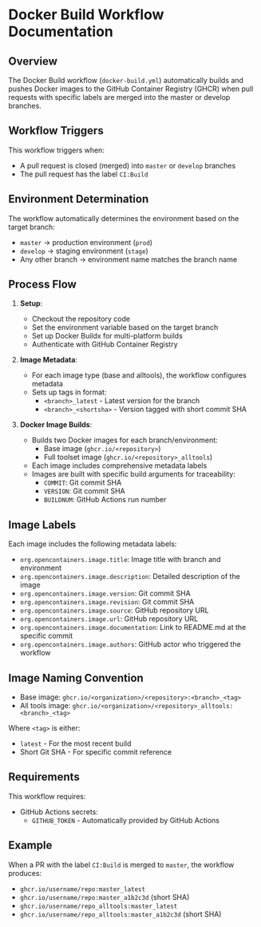 # Docker Build Workflow Documentation

## Overview

The Docker Build workflow (`docker-build.yml`) automatically builds and pushes Docker images to the GitHub Container Registry (GHCR) when pull requests with specific labels are merged into the master or develop branches.

## Workflow Triggers

This workflow triggers when:
- A pull request is closed (merged) into `master` or `develop` branches
- The pull request has the label `CI:Build`

## Environment Determination

The workflow automatically determines the environment based on the target branch:
- `master` → production environment (`prod`)
- `develop` → staging environment (`stage`)
- Any other branch → environment name matches the branch name

## Process Flow

1. **Setup**: 
   - Checkout the repository code
   - Set the environment variable based on the target branch
   - Set up Docker Buildx for multi-platform builds
   - Authenticate with GitHub Container Registry

2. **Image Metadata**:
   - For each image type (base and alltools), the workflow configures metadata
   - Sets up tags in format:
     - `<branch>_latest` - Latest version for the branch
     - `<branch>_<shortsha>` - Version tagged with short commit SHA 

3. **Docker Image Builds**:
   - Builds two Docker images for each branch/environment:
     - Base image (`ghcr.io/<repository>`)
     - Full toolset image (`ghcr.io/<repository>_alltools`)
   - Each image includes comprehensive metadata labels
   - Images are built with specific build arguments for traceability:
     - `COMMIT`: Git commit SHA
     - `VERSION`: Git commit SHA 
     - `BUILDNUM`: GitHub Actions run number

## Image Labels

Each image includes the following metadata labels:
- `org.opencontainers.image.title`: Image title with branch and environment
- `org.opencontainers.image.description`: Detailed description of the image
- `org.opencontainers.image.version`: Git commit SHA
- `org.opencontainers.image.revision`: Git commit SHA
- `org.opencontainers.image.source`: GitHub repository URL
- `org.opencontainers.image.url`: GitHub repository URL
- `org.opencontainers.image.documentation`: Link to README.md at the specific commit
- `org.opencontainers.image.authors`: GitHub actor who triggered the workflow

## Image Naming Convention

- Base image: `ghcr.io/<organization>/<repository>:<branch>_<tag>`
- All tools image: `ghcr.io/<organization>/<repository>_alltools:<branch>_<tag>`

Where `<tag>` is either:
- `latest` - For the most recent build
- Short Git SHA - For specific commit reference

## Requirements

This workflow requires:
- GitHub Actions secrets:
  - `GITHUB_TOKEN` - Automatically provided by GitHub Actions

## Example

When a PR with the label `CI:Build` is merged to `master`, the workflow produces:
- `ghcr.io/username/repo:master_latest`
- `ghcr.io/username/repo:master_a1b2c3d` (short SHA)
- `ghcr.io/username/repo_alltools:master_latest`
- `ghcr.io/username/repo_alltools:master_a1b2c3d` (short SHA) 